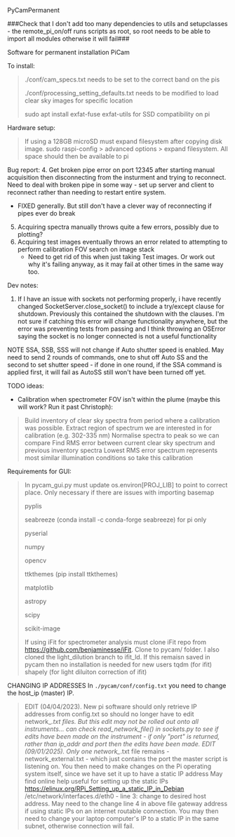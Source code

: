 PyCamPermanent

###Check that I don't add too many dependencies to utils and setupclasses - the remote_pi_on/off runs scripts as root, so root needs to be able to import all modules otherwise it will fail###

Software for permanent installation PiCam

To install:
> ./conf/cam_specs.txt needs to be set to the correct band on the pis
>
> ./conf/processing_setting_defaults.txt needs to be modified to load clear sky images for specific location
> 
> sudo apt install exfat-fuse exfat-utils for SSD compatibility on pi

Hardware setup:
> If using a 128GB microSD must expand filesystem after copying disk image. sudo raspi-config > advanced options > expand filesystem. All space should then be available to pi

Bug report:
4. Get broken pipe error on port 12345 after starting manual acquisition then disconnecting from the insturment and trying to reconnect.
Need to deal with broken pipe in some way - set up server and client to reconnect rather than needing to restart entire system.
   - FIXED generally. But still don't have a clever way of reconnecting if pipes ever do break
5. Acquiring spectra manually throws quite a few errors, possibly due to plotting? 
6. Acquiring test images eventually throws an error related to attempting to perform calibration FOV search on image stack
   - Need to get rid of this when just taking Test images. Or work out why it's failing anyway, as it may fail at other
   times in the same way too.

Dev notes:
1. If I have an issue with sockets not performing properly, i have recently changed SocketServer.close_socket() to include a 
try/except clause for shutdown. Previously this contained the shutdown with the clauses. I'm not sure if catching this error
will change functionality anywhere, but the error was preventing tests from passing and I think throwing an OSError saying the
socket is no longer connected is not a useful functionality

NOTE SSA, SSB, SSS will not change if Auto shutter speed is enabled. May need to send 2 rounds of commands, one to shut 
off Auto SS and the second to set shutter speed - if done in one round, if the SSA command is applied first, it will 
fail as AutoSS still won't have been turned off yet.

TODO ideas:
 - Calibration when spectrometer FOV isn't within the plume (maybe this will work? Run it past Christoph): 
> Build inventory of clear sky spectra from period where a calibration was possible.
> Extract region of spectrum we are interested in for calibration (e.g. 302-335 nm)
> Normalise spectra to peak so we can compare
> Find RMS error between current clear sky spectrum and previous inventory spectra
> Lowest RMS error spectrum represents most similar illumination conditions so take this calibration 

Requirements for GUI:
> In pycam_gui.py must update os.environ[PROJ_LIB] to point to correct place. Only necessary if there are issues with importing basemap
>
> pyplis
>
> seabreeze (conda install -c conda-forge seabreeze) for pi only
>
> pyserial
>
> numpy
>
> opencv
>
> ttkthemes (pip install ttkthemes)
>
> matplotlib 
>
> astropy
>
> scipy
>
> scikit-image
> 
> If using iFit for spectrometer analysis must clone iFit repo from https://github.com/benjaminesse/iFit. 
> Clone to pycam/ folder. I also cloned the light_dilution branch to ifit_ld. If this remaisn saved in pycam then no installation is needed for new users 
> tqdm (for ifit)
> shapely (for light diluiton correction of ifit)



CHANGING IP ADDRESSES
In `./pycam/conf/config.txt` you need to change the host_ip (master) IP.
> EDIT (04/04/2023). New pi software should only retrieve IP addresses from config.txt so should no longer have to edit
> network_*.txt files. But this edit may not be rolled out onto all instruments... can check read_network_file() in 
> sockets.py to see if edits have been made on the instrument - if only "port" is returned, rather than ip_addr and port
> then the edits have been made.
> EDIT (09/01/2025). Only one network_*.txt file remains - network_external.txt - which just contains the port the master
> script is listening on.
You then need to make changes on the Pi operating system itself, since we have set it up to have a static IP address
May find online help useful for setting up the static IPs https://elinux.org/RPi_Setting_up_a_static_IP_in_Debian
> /etc/network/interfaces.d/eth0 - line 3: change to desired host address.
> May need to the change line 4 in above file gateway address if using static IPs on an internet routable connection.
You may then need to change your laptop computer's IP to a static IP in the same subnet, otherwise connection will fail.